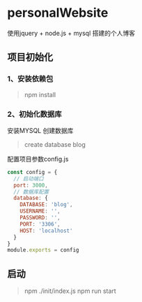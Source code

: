 # personalWebsite
使用jquery + node.js + mysql 搭建的个人博客

## 项目初始化
### 1、安装依赖包
> npm install

### 2、初始化数据库
安装MYSQL
创建数据库
> create database blog

配置项目参数config.js
```javascript
const config = {
  // 启动端口
  port: 3000,
  // 数据库配置
  database: {
    DATABASE: 'blog',
    USERNAME: '',
    PASSWORD: '',
    PORT: '3306',
    HOST: 'localhost'
  }
}
module.exports = config
```
## 启动
> npm ./init/index.js
> npm run start

